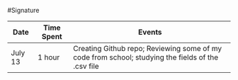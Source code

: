 #Signature

| Date         | Time Spent | Events
|--------------|------------|--------------------
| July 13      | 1 hour     | Creating Github repo; Reviewing some of my code from school; studying the fields of the .csv file
